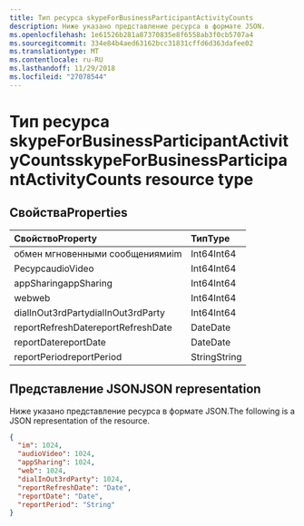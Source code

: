 ```yaml
---
title: Тип ресурса skypeForBusinessParticipantActivityCounts
description: Ниже указано представление ресурса в формате JSON.
ms.openlocfilehash: 1e61526b281a87370835e8f6558ab3f0cb5707a4
ms.sourcegitcommit: 334e84b4aed63162bcc31831cffd6d363dafee02
ms.translationtype: MT
ms.contentlocale: ru-RU
ms.lasthandoff: 11/29/2018
ms.locfileid: "27078544"
---
```

# <a name="skypeforbusinessparticipantactivitycounts-resource-type"></a><span data-ttu-id="5adf8-103">Тип ресурса skypeForBusinessParticipantActivityCounts</span><span class="sxs-lookup"><span data-stu-id="5adf8-103">skypeForBusinessParticipantActivityCounts resource type</span></span>

## <a name="properties"></a><span data-ttu-id="5adf8-104">Свойства</span><span class="sxs-lookup"><span data-stu-id="5adf8-104">Properties</span></span>

| <span data-ttu-id="5adf8-105">Свойство</span><span class="sxs-lookup"><span data-stu-id="5adf8-105">Property</span></span>          | <span data-ttu-id="5adf8-106">Тип</span><span class="sxs-lookup"><span data-stu-id="5adf8-106">Type</span></span>   |
| :---------------- | :----- |
| <span data-ttu-id="5adf8-107">обмен мгновенными сообщениями</span><span class="sxs-lookup"><span data-stu-id="5adf8-107">im</span></span>                | <span data-ttu-id="5adf8-108">Int64</span><span class="sxs-lookup"><span data-stu-id="5adf8-108">Int64</span></span>  |
| <span data-ttu-id="5adf8-109">Ресурс</span><span class="sxs-lookup"><span data-stu-id="5adf8-109">audioVideo</span></span>        | <span data-ttu-id="5adf8-110">Int64</span><span class="sxs-lookup"><span data-stu-id="5adf8-110">Int64</span></span>  |
| <span data-ttu-id="5adf8-111">appSharing</span><span class="sxs-lookup"><span data-stu-id="5adf8-111">appSharing</span></span>        | <span data-ttu-id="5adf8-112">Int64</span><span class="sxs-lookup"><span data-stu-id="5adf8-112">Int64</span></span>  |
| <span data-ttu-id="5adf8-113">web</span><span class="sxs-lookup"><span data-stu-id="5adf8-113">web</span></span>               | <span data-ttu-id="5adf8-114">Int64</span><span class="sxs-lookup"><span data-stu-id="5adf8-114">Int64</span></span>  |
| <span data-ttu-id="5adf8-115">dialInOut3rdParty</span><span class="sxs-lookup"><span data-stu-id="5adf8-115">dialInOut3rdParty</span></span> | <span data-ttu-id="5adf8-116">Int64</span><span class="sxs-lookup"><span data-stu-id="5adf8-116">Int64</span></span>  |
| <span data-ttu-id="5adf8-117">reportRefreshDate</span><span class="sxs-lookup"><span data-stu-id="5adf8-117">reportRefreshDate</span></span> | <span data-ttu-id="5adf8-118">Date</span><span class="sxs-lookup"><span data-stu-id="5adf8-118">Date</span></span>   |
| <span data-ttu-id="5adf8-119">reportDate</span><span class="sxs-lookup"><span data-stu-id="5adf8-119">reportDate</span></span>        | <span data-ttu-id="5adf8-120">Date</span><span class="sxs-lookup"><span data-stu-id="5adf8-120">Date</span></span>   |
| <span data-ttu-id="5adf8-121">reportPeriod</span><span class="sxs-lookup"><span data-stu-id="5adf8-121">reportPeriod</span></span>      | <span data-ttu-id="5adf8-122">String</span><span class="sxs-lookup"><span data-stu-id="5adf8-122">String</span></span> |

## <a name="json-representation"></a><span data-ttu-id="5adf8-123">Представление JSON</span><span class="sxs-lookup"><span data-stu-id="5adf8-123">JSON representation</span></span>

<span data-ttu-id="5adf8-124">Ниже указано представление ресурса в формате JSON.</span><span class="sxs-lookup"><span data-stu-id="5adf8-124">The following is a JSON representation of the resource.</span></span>

<!-- {
  "blockType": "resource",
  "@odata.type": "microsoft.graph.skypeForBusinessParticipantActivityCounts"
} -->

```json
{
  "im": 1024, 
  "audioVideo": 1024, 
  "appSharing": 1024, 
  "web": 1024, 
  "dialInOut3rdParty": 1024, 
  "reportRefreshDate": "Date", 
  "reportDate": "Date", 
  "reportPeriod": "String"
}
```
